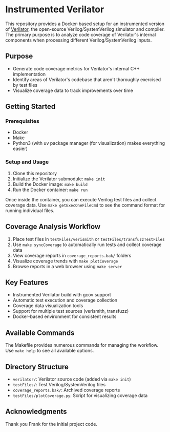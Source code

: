 # Instrumented Verilator

This repository provides a Docker-based setup for an instrumented version of [Verilator](https://github.com/verilator/verilator), the open-source Verilog/SystemVerilog simulator and compiler. The primary purpose is to analyze code coverage of Verilator's internal components when processing different Verilog/SystemVerilog inputs.

## Purpose

- Generate code coverage metrics for Verilator's internal C++ implementation
- Identify areas of Verilator's codebase that aren't thoroughly exercised by test files
- Visualize coverage data to track improvements over time

## Getting Started

### Prerequisites

- Docker
- Make
- Python3 (with uv package manager (for visualization) makes everything easier)

### Setup and Usage

1. Clone this repository
2. Initialize the Verilator submodule: `make init`
3. Build the Docker image: `make build`
4. Run the Docker container: `make run`

Once inside the container, you can execute Verilog test files and collect coverage data. Use `make getExecOneFileCmd` to see the command format for running individual files.

## Coverage Analysis Workflow

1. Place test files in `testFiles/verismith` or `testFiles/transfuzzTestFiles`
2. Use `make syncCoverage` to automatically run tests and collect coverage data
3. View coverage reports in `coverage_reports.bak/` folders
4. Visualize coverage trends with `make plotCoverage`
5. Browse reports in a web browser using `make server`

## Key Features

- Instrumented Verilator build with gcov support
- Automatic test execution and coverage collection
- Coverage data visualization tools
- Support for multiple test sources (verismith, transfuzz)
- Docker-based environment for consistent results

## Available Commands

The Makefile provides numerous commands for managing the workflow. Use `make help` to see all available options.

## Directory Structure

- `verilator/`: Verilator source code (added via `make init`)
- `testFiles/`: Test Verilog/SystemVerilog files
- `coverage_reports.bak/`: Archived coverage reports
- `testFiles/plotCoverage.py`: Script for visualizing coverage data

## Acknowledgments

Thank you Frank for the initial project code.
